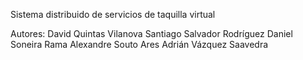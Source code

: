 Sistema distribuido de servicios de taquilla virtual


Autores:
	David Quintas Vilanova
	Santiago Salvador Rodríguez
	Daniel Soneira Rama
	Alexandre Souto Ares
	Adrián Vázquez Saavedra